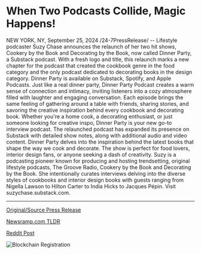 # When Two Podcasts Collide, Magic Happens!

NEW YORK, NY, September 25, 2024 /24-7PressRelease/ -- Lifestyle podcaster Suzy Chase announces the relaunch of her two hit shows, Cookery by the Book and Decorating by the Book, now called Dinner Party, a Substack podcast. With a fresh logo and title, this relaunch marks a new chapter for the podcast that created the cookbook genre in the food category and the only podcast dedicated to decorating books in the design category. Dinner Party is available on Substack, Spotify, and Apple Podcasts.  Just like a real dinner party, Dinner Party Podcast creates a warm sense of connection and intimacy, inviting listeners into a cozy atmosphere filled with laughter and engaging conversation. Each episode brings the same feeling of gathering around a table with friends, sharing stories, and savoring the creative inspiration behind every cookbook and decorating book. Whether you're a home cook, a decorating enthusiast, or just someone looking for creative inspo, Dinner Party is your new go-to interview podcast. The relaunched podcast has expanded its presence on Substack with detailed show notes, along with additional audio and video content.  Dinner Party delves into the inspiration behind the latest books that shape the way we cook and decorate. The show is perfect for food lovers, interior design fans, or anyone seeking a dash of creativity.  Suzy is a podcasting pioneer known for producing and hosting trendsetting, original lifestyle podcasts, The Groove Radio, Cookery by the Book and Decorating by the Book. She intentionally curates interviews delving into the diverse styles of cookbooks and interior design books with guests ranging from Nigella Lawson to Hilton Carter to India Hicks to Jacques Pépin. Visit suzychase.substack.com. 

---

[Original/Source Press Release](https://www.24-7pressrelease.com/press-release/514637/when-two-podcasts-collide-magic-happens)
                    

[Newsramp.com TLDR](None) 



[Reddit Post](https://www.reddit.com/r/newsramp/comments/1foykdw/podcaster_suzy_chase_relaunches_hit_shows_as/) 



![Blockchain Registration](https://cdn.newsramp.app/24-7PressRelease/qrcode/249/25/airyscKI.webp)